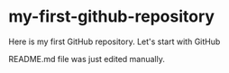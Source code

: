 # my-first-github-repository
Here is my first GitHub repository. Let's start with GitHub

README.md file was just edited manually.
